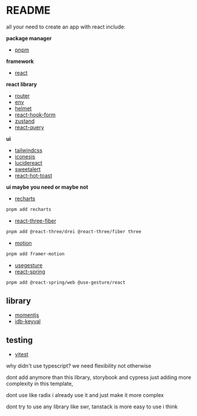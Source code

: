 # README

all your need to create an app with react include:

**package manager**

- [pnpm](https://pnpm.io/)

**framework**

- [react](https://react.dev/)

**react library**

- [router](https://reactrouter.com/en/main/start/overview)
- [env](https://vitejs.dev/guide/env-and-mode)
- [helmet](https://www.npmjs.com/package/react-helmet)
- [react-hook-form](https://react-hook-form.com/get-started)
- [zustand](https://zustand-demo.pmnd.rs/)
- [react-query](https://tanstack.com/query/latest/docs/framework/react/installation)

**ui**

- [tailwindcss](https://tailwindcss.com/docs/installation)
- [iconesjs](https://icones.js.org/)
- [lucidereact](https://lucide.dev/icons/)
- [sweetalert](https://sweetalert2.github.io/#examples)
- [react-hot-toast](https://react-hot-toast.com/)

**ui maybe you need or maybe not**

- [recharts](https://recharts.org/en-US)

```bash
pnpm add recharts
```

- [react-three-fiber](https://r3f.docs.pmnd.rs/getting-started/examples)

```bash
pnpm add @react-three/drei @react-three/fiber three
```

- [motion](https://www.framer.com/motion/examples/)

```bash
pnpm add framer-motion
```

- [usegesture](https://use-gesture.netlify.app/docs/)
- [react-spring](https://www.react-spring.dev/docs/getting-started)

```bash
pnpm add @react-spring/web @use-gesture/react
```

## library

- [momentjs](https://momentjs.com/)
- [idb-keyval](https://www.npmjs.com/package/idb-keyval/)

## testing

- [vitest](https://vitest.dev/guide/)

why didn't use typescript?
we need flexibility not otherwise

dont add anymore than this library, storybook and cypress just adding more complexity in this template,

dont use like radix i already use it and just make it more complex

dont try to use any library like swr, tanstack is more easy to use i think
